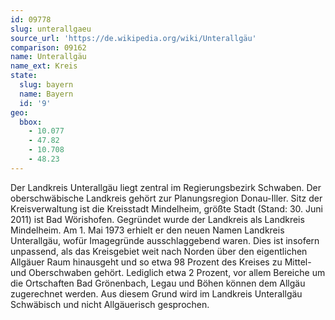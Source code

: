 ```yaml
---
id: 09778
slug: unterallgaeu
source_url: 'https://de.wikipedia.org/wiki/Unterallgäu'
comparison: 09162
name: Unterallgäu
name_ext: Kreis
state:
  slug: bayern
  name: Bayern
  id: '9'
geo:
  bbox:
    - 10.077
    - 47.82
    - 10.708
    - 48.23
---
```


Der Landkreis Unterallgäu liegt zentral im Regierungsbezirk Schwaben. Der oberschwäbische Landkreis gehört zur Planungsregion Donau-Iller. Sitz der Kreisverwaltung ist die Kreisstadt Mindelheim, größte Stadt (Stand: 30. Juni 2011) ist Bad Wörishofen. Gegründet wurde der Landkreis als Landkreis Mindelheim. Am 1. Mai 1973 erhielt er den neuen Namen Landkreis Unterallgäu, wofür Imagegründe ausschlaggebend waren. Dies ist insofern unpassend, als das Kreisgebiet weit nach Norden über den eigentlichen Allgäuer Raum hinausgeht und so etwa 98 Prozent des Kreises zu Mittel- und Oberschwaben gehört. Lediglich etwa 2 Prozent, vor allem Bereiche um die Ortschaften Bad Grönenbach, Legau und Böhen können dem Allgäu zugerechnet werden. Aus diesem Grund wird im Landkreis Unterallgäu Schwäbisch und nicht Allgäuerisch gesprochen.
